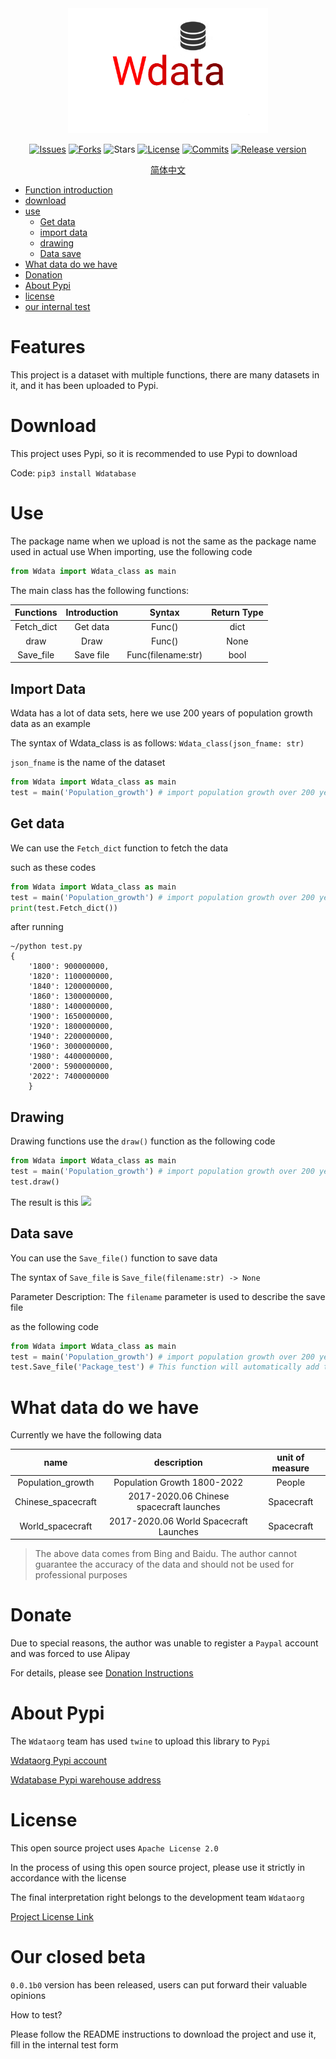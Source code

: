 <div align="center">
 
<img src="https://raw.githubusercontent.com/Wdataorg/Wdata/main/.github/logo.svg" height=200/>
 
[![Issues](https://img.shields.io/github/issues/Wdataorg/Wdata?style=for-the-badge&color=yellogreen)](https://github.com/Wdataorg/Wdata/issues)
[![Forks](https://img.shields.io/github/forks/Wdataorg/Wdata?style=for-the-badge&color=orange)](https://github.com/Wdataorg/Wdata/network/members)
![Stars](https://img.shields.io/github/stars/Wdataorg/Wdata?style=for-the-badge&color=yellowgreen)
[![License](https://img.shields.io/github/license/Wdataorg/Wdata?style=for-the-badge&color=red)](https://shiro.apache.org/license.html) 
[![Commits](https://img.shields.io/github/commit-activity/m/Wdataorg/Wdata?label=commits&style=for-the-badge&color=blue)](https://github.com/Wdataorg/Wdata/commits "Commit History")
 [![Release version](https://img.shields.io/github/v/release/Wdataorg/Wdata?color=brightgreen&label=Download&style=for-the-badge)](#release-files "Release")
 
 [简体中文](https://github.com/Wdataorg/Wdata/tree/main/README_SimpleChinese.md)


</div>

- [Function introduction](#Features)
- [download](#Download)
- [use](#Use)
    - [Get data](#Get-data)
    - [import data](#Import-data)
    - [drawing](#Drawing)
    - [Data save](#Data-save)
- [What data do we have](#What-data-do-we-have)
- [Donation](#Donate)
- [About Pypi](#About-Pypi)
- [license](#License)
- [our internal test](#Our-closed-beta)

# Features

This project is a dataset with multiple functions, there are many datasets in it, and it has been uploaded to Pypi.

# Download
This project uses Pypi, so it is recommended to use Pypi to download

Code: `pip3 install Wdatabase`

# Use

The package name when we upload is not the same as the package name used in actual use
When importing, use the following code
````python
from Wdata import Wdata_class as main
````
The main class has the following functions:

|Functions|Introduction|Syntax|Return Type|
|:-------:|:--------:|:--------:|:--------:|
|Fetch_dict|Get data|Func()|dict|
|draw|Draw|Func()|None|
|Save_file|Save file|Func(filename:str)|bool|
## Import Data
Wdata has a lot of data sets, here we use 200 years of population growth data as an example

The syntax of Wdata_class is as follows:
`Wdata_class(json_fname: str)`

`json_fname` is the name of the dataset
````python
from Wdata import Wdata_class as main
test = main('Population_growth') # import population growth over 200 years
````

## Get data
We can use the `Fetch_dict` function to fetch the data

such as these codes
````python
from Wdata import Wdata_class as main
test = main('Population_growth') # import population growth over 200 years
print(test.Fetch_dict())
````

after running
```shell
~/python test.py
{
    '1800': 900000000,
    '1820': 1100000000,
    '1840': 1200000000,
    '1860': 1300000000,
    '1880': 1400000000,
    '1900': 1650000000,
    '1920': 1800000000,
    '1940': 2200000000,
    '1960': 3000000000,
    '1980': 4400000000,
    '2000': 5900000000,
    '2022': 7400000000
    }
````
## Drawing
Drawing functions use the `draw()` function
as the following code
````python
from Wdata import Wdata_class as main
test = main('Population_growth') # import population growth over 200 years
test.draw()
````
The result is this
<img src="https://raw.githubusercontent.com/Wdataorg/Wdata/main/img/draw_pop.jpg"></img>

## Data save
You can use the `Save_file()` function to save data

The syntax of `Save_file` is `Save_file(filename:str) -> None`

Parameter Description:
The `filename` parameter is used to describe the save file

as the following code
````python
from Wdata import Wdata_class as main
test = main('Population_growth') # import population growth over 200 years
test.Save_file('Package_test') # This function will automatically add the .json suffix
````

# What data do we have
Currently we have the following data

| name | description | unit of measure |
|:--------------------------------:|:---------------------:|:---------:|
| Population_growth | Population Growth 1800-2022 | People |
| Chinese_spacecraft | 2017-2020.06 Chinese spacecraft launches | Spacecraft |
| World_spacecraft | 2017-2020.06 World Spacecraft Launches | Spacecraft |
> The above data comes from Bing and Baidu. The author cannot guarantee the accuracy of the data and should not be used for professional purposes

# Donate
Due to special reasons, the author was unable to register a `Paypal` account and was forced to use Alipay

For details, please see [Donation Instructions](https://wdataorg.github.io/Sponsor/)

# About Pypi
The `Wdataorg` team has used `twine` to upload this library to `Pypi`

[Wdataorg Pypi account](https://pypi.org/user/Lucky_Pupil/)

[Wdatabase Pypi warehouse address](https://pypi.org/project/Wdatabase/)

# License
This open source project uses `Apache License 2.0`

In the process of using this open source project, please use it strictly in accordance with the license

The final interpretation right belongs to the development team `Wdataorg`

[Project License Link](https://github.com/Wdataorg/Wdata/blob/main/LICENSE)

# Our closed beta

`0.0.1b0` version has been released, users can put forward their valuable opinions

How to test?

Please follow the README instructions to download the project and use it, fill in the internal test form
